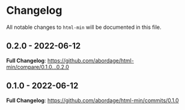 # Changelog

All notable changes to `html-min` will be documented in this file.

## 0.2.0 - 2022-06-12

**Full Changelog**: https://github.com/abordage/html-min/compare/0.1.0...0.2.0

## 0.1.0 - 2022-06-12

**Full Changelog**: https://github.com/abordage/html-min/commits/0.1.0
